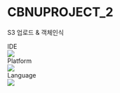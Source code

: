 # CBNUPROJECT_2
S3 업로드 &amp; 객체인식


<div>
IDE
  </div>
<img src="https://img.shields.io/badge/VisualStudioCode-007ACC?style=flat-square&logo=visualstudiocode&logoColor=white"/>

<div>
Platform
  </div>
<img src="https://img.shields.io/badge/Node.JS-339933?style=flat-square&logo=Node.JS&logoColor=white"/>

<div>
Language
  </div>
<img src="https://img.shields.io/badge/JavaScript-F7DF1E?style=flat-square&logo=javascript&logoColor=white"/>




